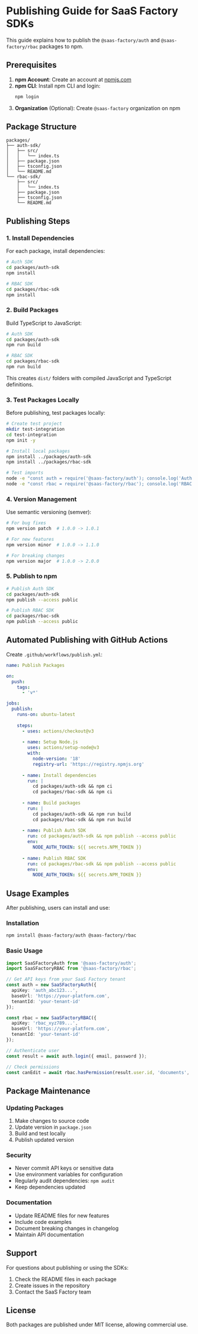 # Publishing Guide for SaaS Factory SDKs

This guide explains how to publish the `@saas-factory/auth` and `@saas-factory/rbac` packages to npm.

## Prerequisites

1. **npm Account**: Create an account at [npmjs.com](https://www.npmjs.com)
2. **npm CLI**: Install npm CLI and login:
   ```bash
   npm login
   ```
3. **Organization** (Optional): Create `@saas-factory` organization on npm

## Package Structure

```
packages/
├── auth-sdk/
│   ├── src/
│   │   └── index.ts
│   ├── package.json
│   ├── tsconfig.json
│   └── README.md
└── rbac-sdk/
    ├── src/
    │   └── index.ts
    ├── package.json
    ├── tsconfig.json
    └── README.md
```

## Publishing Steps

### 1. Install Dependencies

For each package, install dependencies:

```bash
# Auth SDK
cd packages/auth-sdk
npm install

# RBAC SDK  
cd packages/rbac-sdk
npm install
```

### 2. Build Packages

Build TypeScript to JavaScript:

```bash
# Auth SDK
cd packages/auth-sdk
npm run build

# RBAC SDK
cd packages/rbac-sdk  
npm run build
```

This creates `dist/` folders with compiled JavaScript and TypeScript definitions.

### 3. Test Packages Locally

Before publishing, test packages locally:

```bash
# Create test project
mkdir test-integration
cd test-integration
npm init -y

# Install local packages
npm install ../packages/auth-sdk
npm install ../packages/rbac-sdk

# Test imports
node -e "const auth = require('@saas-factory/auth'); console.log('Auth loaded');"
node -e "const rbac = require('@saas-factory/rbac'); console.log('RBAC loaded');"
```

### 4. Version Management

Use semantic versioning (semver):

```bash
# For bug fixes
npm version patch  # 1.0.0 -> 1.0.1

# For new features  
npm version minor  # 1.0.0 -> 1.1.0

# For breaking changes
npm version major  # 1.0.0 -> 2.0.0
```

### 5. Publish to npm

```bash
# Publish Auth SDK
cd packages/auth-sdk
npm publish --access public

# Publish RBAC SDK  
cd packages/rbac-sdk
npm publish --access public
```

## Automated Publishing with GitHub Actions

Create `.github/workflows/publish.yml`:

```yaml
name: Publish Packages

on:
  push:
    tags:
      - 'v*'

jobs:
  publish:
    runs-on: ubuntu-latest
    
    steps:
      - uses: actions/checkout@v3
      
      - name: Setup Node.js
        uses: actions/setup-node@v3
        with:
          node-version: '18'
          registry-url: 'https://registry.npmjs.org'
          
      - name: Install dependencies
        run: |
          cd packages/auth-sdk && npm ci
          cd packages/rbac-sdk && npm ci
          
      - name: Build packages
        run: |
          cd packages/auth-sdk && npm run build
          cd packages/rbac-sdk && npm run build
          
      - name: Publish Auth SDK
        run: cd packages/auth-sdk && npm publish --access public
        env:
          NODE_AUTH_TOKEN: ${{ secrets.NPM_TOKEN }}
          
      - name: Publish RBAC SDK  
        run: cd packages/rbac-sdk && npm publish --access public
        env:
          NODE_AUTH_TOKEN: ${{ secrets.NPM_TOKEN }}
```

## Usage Examples

After publishing, users can install and use:

### Installation
```bash
npm install @saas-factory/auth @saas-factory/rbac
```

### Basic Usage
```typescript
import SaaSFactoryAuth from '@saas-factory/auth';
import SaaSFactoryRBAC from '@saas-factory/rbac';

// Get API keys from your SaaS Factory tenant
const auth = new SaaSFactoryAuth({
  apiKey: 'auth_abc123...',
  baseUrl: 'https://your-platform.com',
  tenantId: 'your-tenant-id'
});

const rbac = new SaaSFactoryRBAC({
  apiKey: 'rbac_xyz789...',
  baseUrl: 'https://your-platform.com', 
  tenantId: 'your-tenant-id'
});

// Authenticate user
const result = await auth.login({ email, password });

// Check permissions  
const canEdit = await rbac.hasPermission(result.user.id, 'documents', 'edit');
```

## Package Maintenance

### Updating Packages

1. Make changes to source code
2. Update version in `package.json`
3. Build and test locally
4. Publish updated version

### Security

- Never commit API keys or sensitive data
- Use environment variables for configuration
- Regularly audit dependencies: `npm audit`
- Keep dependencies updated

### Documentation

- Update README files for new features
- Include code examples
- Document breaking changes in changelog
- Maintain API documentation

## Support

For questions about publishing or using the SDKs:

1. Check the README files in each package
2. Create issues in the repository
3. Contact the SaaS Factory team

## License

Both packages are published under MIT license, allowing commercial use.